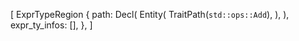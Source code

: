 [
    ExprTypeRegion {
        path: Decl(
            Entity(
                TraitPath(`std::ops::Add`),
            ),
        ),
        expr_ty_infos: [],
    },
]